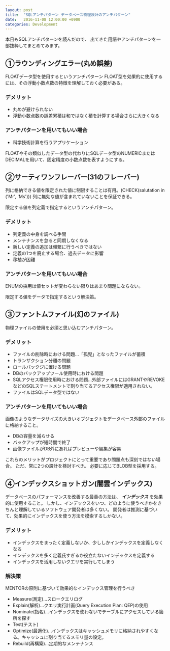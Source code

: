 ```yaml
---
layout: post
title:  "SQLアンチパターン データベース物理設計のアンチパターン"
date:   2016-11-08 12:00:00 +0900
categories: Development
---
```


本日もSQLアンチパターンを読んだので、
出てきた用語やアンチパターンを一部抜粋してまとめてみます。

## ①ラウンディングエラー(丸め誤差)

FLOATデータ型を使用するというアンチパターン
FLOAT型を効果的に使用するには、その浮動小数点数の特徴を理解しておく必要がある。

### デメリット

- 丸めが避けられない
- 浮動小数点数の誤差累積は和ではなく積を計算する場合さらに大きくなる

### アンチパターンを用いてもいい場合

- 科学技術計算を行うアプリケーション

FLOATやその類似したデータ型の代わりにSQLデータ型のNUMERICまたはDECIMALを用いて、固定精度の小数点数を表すようにする。

## ②サーティワンフレーバー(31のフレーバー)

列に格納できる値を限定された値に制限することは有用。(CHECK(salutation in ('Mr', 'Ms')))
列に無効な値が含まれていないことを保証できる。

限定する値を列定義で指定するというアンチパターン。

### デメリット

- 列定義の中身を調べる手間
- メンテナンスを怠ると同期しなくなる
- 新しい定義の追加は頻繁に行うべきではない
- 定義の1つを廃止する場合、過去データに影響
- 移植が困難

### アンチパターンを用いてもいい場合

ENUMの採用は値セットが変わらない限りはあまり問題にならない。

限定する値をデータで指定するという解決策。

## ③ファントムファイル(幻のファイル)

物理ファイルの使用を必須と思い込むアンチパターン。

### デメリット

- ファイルの削除時における問題...「孤児」となったファイルが蓄積
- トランザクション分離の問題
- ロールバックジに置ける問題
- DBのバックアップツール使用時における問題
- SQLアクセス権限使用時における問題...外部ファイルにはGRANTやREVOKEなどのSQLステートメントで割り当てるアクセス権限が適用されない。
- ファイルはSQLデータ型ではない

### アンチパターンを用いてもいい場合

画像のようなデータサイズの大きいオブジェクトをデータベース外部のファイルに格納すること。

- DBの容量を減らせる
- バックアップが短時間で終了
- 画像ファイルがDB外にあればプレビューや編集が容易

これらのメリットがプロジェクトにとって重要であり問題点も深刻ではない場合。
ただ、常に2つの設計を検討すべき。
必要に応じてBLOB型を採用する。

## ④インデックスショットガン(闇雲インデックス)

データベースのパフォーマンスを改善する最善の方法は、 ***インデックス*** を効果的に使用すること。
しかし、インデックスをいつ、どのように使うべきかをきちんと理解しているソフトウェア開発者は多くない。
開発者は推測に基づいて、効果的にインデックスを使う方法を模索するしかない。

### デメリット

- インデックスをまったく定義しないか、少ししかインデックスを定義しなくなる
- インデックスを多く定義氏すぎるか役立たないインデックスを定義する
- インデックスを活用しないクエリを実行してしまう

### 解決策

MENTORの原則に基づいて効果的なインデックス管理を行うべき

- Measure(測定)...スロークエリログ
- Explain(解析)...クエリ実行計画(Query Execution Plan: QEP)の使用
- Nominate(指名)...インデックスを使わないでテーブルにアクセスしている箇所を探す
- Test(テスト)
- Optimize(最適化)...インデックスはキャッシュメモリに格納されやすくなる。キャッシュに割り当てるメモリ量の設定。
- Rebuild(再構築)...定期的なメンテナンス
